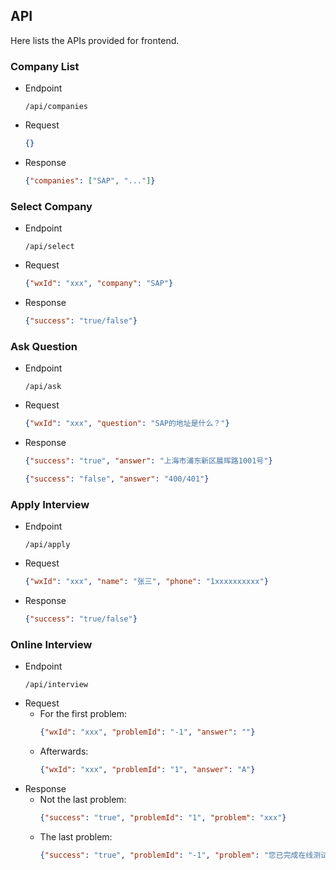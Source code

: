 ## API
Here lists the APIs provided for frontend.

### Company List
- Endpoint
  ```
  /api/companies
  ```
- Request
  ```json
  {}
  ```
- Response
  ```json
  {"companies": ["SAP", "..."]}
  ```
### Select Company
- Endpoint
  ```
  /api/select
  ```
- Request
  ```json
  {"wxId": "xxx", "company": "SAP"}
  ```
- Response
  ```json
  {"success": "true/false"}
  ```
### Ask Question
- Endpoint
  ```
  /api/ask
  ```
- Request
  ```json
  {"wxId": "xxx", "question": "SAP的地址是什么？"}
  ```
- Response
  ```json
  {"success": "true", "answer": "上海市浦东新区晨晖路1001号"}
  ```
  ```json
  {"success": "false", "answer": "400/401"}
  ```
### Apply Interview
- Endpoint
  ```
  /api/apply
  ```
- Request
  ```json
  {"wxId": "xxx", "name": "张三", "phone": "1xxxxxxxxxx"}
  ```
- Response
  ```json
  {"success": "true/false"}
  ```
### Online Interview
- Endpoint
  ```
  /api/interview
  ```
- Request
  - For the first problem:
    ```json
    {"wxId": "xxx", "problemId": "-1", "answer": ""}
    ```
  - Afterwards:
    ```json
    {"wxId": "xxx", "problemId": "1", "answer": "A"}
    ```
- Response
  - Not the last problem:
    ```json
    {"success": "true", "problemId": "1", "problem": "xxx"}
    ```
  - The last problem:
    ```json
    {"success": "true", "problemId": "-1", "problem": "您已完成在线测试，请耐心等待后续通知，谢谢！"}
    ```